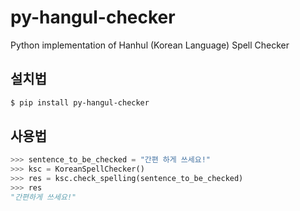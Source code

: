 # py-hangul-checker
Python implementation of Hanhul (Korean Language) Spell Checker

## 설치법
```zsh
$ pip install py-hangul-checker
```

## 사용법
```python
>>> sentence_to_be_checked = "간편 하게 쓰세요!"
>>> ksc = KoreanSpellChecker()
>>> res = ksc.check_spelling(sentence_to_be_checked)
>>> res
"간편하게 쓰세요!"
```
